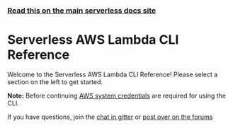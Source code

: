 <!--
title: Serverless - AWS Lambda - CLI Reference
menuText: AWS
layout: Doc
-->

<!-- DOCS-SITE-LINK:START automatically generated  -->
### [Read this on the main serverless docs site](https://www.serverless.com/docs/providers/aws/)
<!-- DOCS-SITE-LINK:END -->

# Serverless AWS Lambda CLI Reference

Welcome to the Serverless AWS Lambda CLI Reference!  Please select a section on the left to get started.

**Note:** Before continuing [AWS system credentials](./guide/credentials/) are required for using the CLI.

If you have questions, join the [chat in gitter](https://gitter.im/serverless/serverless) or [post over on the forums](https://gitter.im/serverless/serverless)
